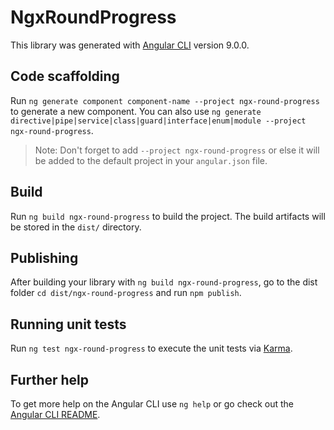 # NgxRoundProgress

This library was generated with [Angular CLI](https://github.com/angular/angular-cli) version 9.0.0.

## Code scaffolding

Run `ng generate component component-name --project ngx-round-progress` to generate a new component. You can also use `ng generate directive|pipe|service|class|guard|interface|enum|module --project ngx-round-progress`.
> Note: Don't forget to add `--project ngx-round-progress` or else it will be added to the default project in your `angular.json` file. 

## Build

Run `ng build ngx-round-progress` to build the project. The build artifacts will be stored in the `dist/` directory.

## Publishing

After building your library with `ng build ngx-round-progress`, go to the dist folder `cd dist/ngx-round-progress` and run `npm publish`.

## Running unit tests

Run `ng test ngx-round-progress` to execute the unit tests via [Karma](https://karma-runner.github.io).

## Further help

To get more help on the Angular CLI use `ng help` or go check out the [Angular CLI README](https://github.com/angular/angular-cli/blob/master/README.md).
